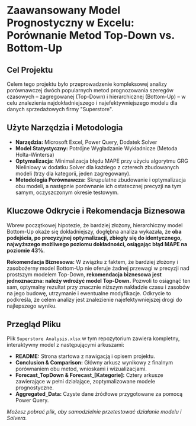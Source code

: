#  Zaawansowany Model Prognostyczny w Excelu: Porównanie Metod Top-Down vs. Bottom-Up

## Cel Projektu
Celem tego projektu było przeprowadzenie kompleksowej analizy porównawczej dwóch popularnych metod prognozowania szeregów czasowych – zagregowanej (Top-Down) i hierarchicznej (Bottom-Up) – w celu znalezienia najdokładniejszego i najefektywniejszego modelu dla danych sprzedażowych firmy "Superstore".

##  Użyte Narzędzia i Metodologia
*   **Narzędzia:** Microsoft Excel, Power Query, Dodatek Solver
*   **Model Statystyczny:** Potrójne Wygładzanie Wykładnicze (Metoda Holta-Wintersa)
*   **Optymalizacja:** Minimalizacja błędu MAPE przy użyciu algorytmu GRG Nieliniowy w dodatku Solver dla każdego z czterech zbudowanych modeli (trzy dla kategorii, jeden zagregowany).
*   **Metodologia Porównawcza:** Skrupulatne zbudowanie i optymalizacja obu modeli, a następnie porównanie ich ostatecznej precyzji na tym samym, oczyszczonym okresie testowym.

## Kluczowe Odkrycie i Rekomendacja Biznesowa
Wbrew początkowej hipotezie, że bardziej złożony, hierarchiczny model Bottom-Up okaże się dokładniejszy, dogłębna analiza wykazała, że **oba podejścia, po precyzyjnej optymalizacji, zbiegły się do identycznego, najwyższego możliwego poziomu dokładności, osiągając błąd MAPE na poziomie 43%**.

**Rekomendacja Biznesowa:** W związku z faktem, że bardziej złożony i zasobożerny model Bottom-Up nie oferuje żadnej przewagi w precyzji nad prostszym modelem Top-Down, **rekomendacja biznesowa jest jednoznaczna: należy wdrożyć model Top-Down.** Pozwoli to osiągnąć ten sam, optymalny rezultat przy znacznie niższym nakładzie czasu i zasobów na jego budowę, utrzymanie i ewentualne modyfikacje. Odkrycie to podkreśla, że celem analizy jest znalezienie najefektywniejszej drogi do najlepszego wyniku.

##  Przegląd Pliku
Plik `Superstore Analysis.xlsx` w tym repozytorium zawiera kompletny, interaktywny model z następującymi arkuszami:
*   **README:** Strona startowa z nawigacją i opisem projektu.
*   **Conclusion & Comparison:** Główny arkusz wynikowy z finalnym porównaniem obu metod, wnioskami i wizualizacjami.
*   **Forecast_TopDown & Forecast_[Kategorie]:** Cztery arkusze zawierające w pełni działające, zoptymalizowane modele prognostyczne.
*   **Aggregated_Data:** Czyste dane źródłowe przygotowane za pomocą Power Query.

*Możesz pobrać plik, aby samodzielnie przetestować działanie modelu i Solvera.*
